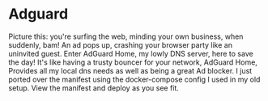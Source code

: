 # Adguard

Picture this: you're surfing the web, minding your own business, when suddenly, bam! An ad pops up, crashing your browser party like an uninvited guest. Enter AdGuard Home, my lowly DNS server, here to save the day! It's like having a trusty bouncer for your network, AdGuard Home, Provides all my local dns needs as well as being a great Ad blocker.
I just ported over the manifest using the docker-compose config I used in my old setup. View the manifest and deploy as you see fit. 







